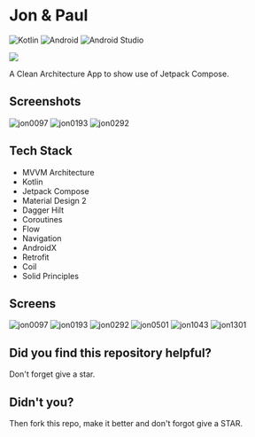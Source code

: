 # Jon & Paul

![Kotlin](https://img.shields.io/badge/kotlin-%230095D5.svg?style=for-the-badge&logo=kotlin&logoColor=white)
![Android](https://img.shields.io/badge/Android-3DDC84?style=for-the-badge&logo=android&logoColor=white)
![Android Studio](https://img.shields.io/badge/Android%20Studio-3DDC84.svg?style=for-the-badge&logo=android-studio&logoColor=white)

[![](https://img.shields.io/badge/Android%20Arsenal-Multi--Module--Nextflix--Composable-green.svg?style=flat)](https://android-arsenal.com/details/1/8264)

A Clean Architecture App to show use of Jetpack Compose.

## Screenshots
![jon0097](https://user-images.githubusercontent.com/62098466/176636258-85808366-05e8-4988-bb62-b80f4c1f95eb.gif)
![jon0193](https://user-images.githubusercontent.com/62098466/176636279-4d63bd75-671c-435b-a440-868ed5216d11.gif)
![jon0292](https://user-images.githubusercontent.com/62098466/176636294-858852e4-e85e-49d2-98a3-284f7144d08d.gif)


## Tech Stack

* MVVM Architecture
* Kotlin
* Jetpack Compose
* Material Design 2
* Dagger Hilt 
* Coroutines
* Flow
* Navigation
* AndroidX
* Retrofit
* Coil
* Solid Principles

## Screens
![jon0097](https://user-images.githubusercontent.com/62098466/176636258-85808366-05e8-4988-bb62-b80f4c1f95eb.gif)
![jon0193](https://user-images.githubusercontent.com/62098466/176636279-4d63bd75-671c-435b-a440-868ed5216d11.gif)
![jon0292](https://user-images.githubusercontent.com/62098466/176636294-858852e4-e85e-49d2-98a3-284f7144d08d.gif)
![jon0501](https://user-images.githubusercontent.com/62098466/176636308-b372545c-e753-487a-8169-f70146acd9c6.gif)
![jon1043](https://user-images.githubusercontent.com/62098466/176636316-59199a3b-aadd-46fe-8367-ca9ed7636e48.gif)
![jon1301](https://user-images.githubusercontent.com/62098466/176636324-afd671c4-2281-4394-9f8d-92ab28fa7ee5.gif)

## Did you find this repository helpful?
Don't forget give a star.

## Didn't you?
Then fork this repo, make it better and don't forgot give a STAR.

